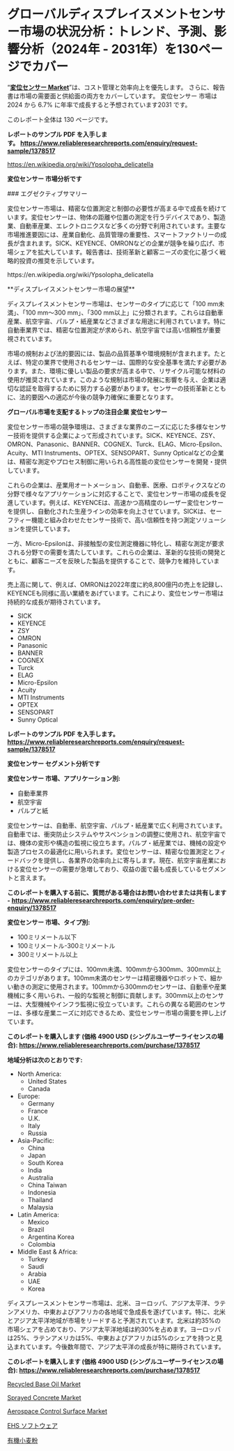 <p><h1>グローバルディスプレイスメントセンサー市場の状況分析：トレンド、予測、影響分析（2024年 - 2031年）を130ページでカバー</h1></p><p>&ldquo;<strong><a href="https://www.reliableresearchreports.com/displacement-sensor-r1378517">変位センサー Market</a></strong>&rdquo;は、コスト管理と効率向上を優先します。 さらに、報告書は市場の需要面と供給面の両方をカバーしています。 変位センサー 市場は 2024 から 6.7% に年率で成長すると予想されています2031 です。</p>
<p>このレポート全体は 130 ページです。</p>
<p><strong>レポートのサンプル PDF を入手します。&nbsp;<a href="https://www.reliableresearchreports.com/enquiry/request-sample/1378517">https://www.reliableresearchreports.com/enquiry/request-sample/1378517</a></strong></p>
<p><a href="https://en.wikipedia.org/wiki/Ypsolopha_delicatella">https://en.wikipedia.org/wiki/Ypsolopha_delicatella</a></p>
<p><strong>変位センサー 市場分析です</strong></p>
<p><p>### エグゼクティブサマリー</p><p>変位センサー市場は、精密な位置測定と制御の必要性が高まる中で成長を続けています。変位センサーは、物体の距離や位置の測定を行うデバイスであり、製造業、自動車産業、エレクトロニクスなど多くの分野で利用されています。主要な市場推進要因には、産業自動化、品質管理の重要性、スマートファクトリーの成長が含まれます。SICK、KEYENCE、OMRONなどの企業が競争を繰り広げ、市場シェアを拡大しています。報告書は、技術革新と顧客ニーズの変化に基づく戦略的投資の推奨を示しています。</p></p>
<p>https://en.wikipedia.org/wiki/Ypsolopha_delicatella</p>
<p><p>**ディスプレイスメントセンサー市場の展望**</p><p>ディスプレイスメントセンサー市場は、センサーのタイプに応じて「100 mm未満」、「100 mm〜300 mm」、「300 mm以上」に分類されます。これらは自動車産業、航空宇宙、パルプ・紙産業などさまざまな用途に利用されています。特に自動車業界では、精密な位置測定が求められ、航空宇宙では高い信頼性が重要視されています。</p><p>市場の規制および法的要因には、製品の品質基準や環境規制が含まれます。たとえば、特定の業界で使用されるセンサーは、国際的な安全基準を満たす必要があります。また、環境に優しい製品の要求が高まる中で、リサイクル可能な材料の使用が推奨されています。このような規制は市場の発展に影響を与え、企業は適切な認証を取得するために努力する必要があります。センサーの技術革新とともに、法的要因への適応が今後の競争力確保に重要となります。</p></p>
<p><strong>グローバル市場を支配するトップの注目企業 変位センサー</strong></p>
<p><p>変位センサー市場の競争環境は、さまざまな業界のニーズに応じた多様なセンサー技術を提供する企業によって形成されています。SICK、KEYENCE、ZSY、OMRON、Panasonic、BANNER、COGNEX、Turck、ELAG、Micro-Epsilon、Acuity、MTI Instruments、OPTEX、SENSOPART、Sunny Opticalなどの企業は、精密な測定やプロセス制御に用いられる高性能の変位センサーを開発・提供しています。</p><p>これらの企業は、産業用オートメーション、自動車、医療、ロボティクスなどの分野で様々なアプリケーションに対応することで、変位センサー市場の成長を促進しています。例えば、KEYENCEは、高速かつ高精度のレーザー変位センサーを提供し、自動化された生産ラインの効率を向上させています。SICKは、セーフティー機能と組み合わせたセンサー技術で、高い信頼性を持つ測定ソリューションを提供しています。</p><p>一方、Micro-Epsilonは、非接触型の変位測定機器に特化し、精密な測定が要求される分野での需要を満たしています。これらの企業は、革新的な技術の開発とともに、顧客ニーズを反映した製品を提供することで、競争力を維持しています。</p><p>売上高に関して、例えば、OMRONは2022年度に約8,800億円の売上を記録し、KEYENCEも同様に高い業績をあげています。これにより、変位センサー市場は持続的な成長が期待されています。</p></p>
<p><ul><li>SICK</li><li>KEYENCE</li><li>ZSY</li><li>OMRON</li><li>Panasonic</li><li>BANNER</li><li>COGNEX</li><li>Turck</li><li>ELAG</li><li>Micro-Epsilon</li><li>Acuity</li><li>MTI Instruments</li><li>OPTEX</li><li>SENSOPART</li><li>Sunny Optical</li></ul></p>
<p><strong>レポートのサンプル PDF を入手します。 <a href="https://www.reliableresearchreports.com/enquiry/request-sample/1378517">https://www.reliableresearchreports.com/enquiry/request-sample/1378517</a></strong></p>
<p><strong>変位センサー セグメント分析です</strong></p>
<p><strong>変位センサー 市場、アプリケーション別:</strong></p>
<p><ul><li>自動車業界</li><li>航空宇宙</li><li>パルプと紙</li></ul></p>
<p><p>変位センサーは、自動車、航空宇宙、パルプ・紙産業で広く利用されています。自動車では、衝突防止システムやサスペンションの調整に使用され、航空宇宙では、機体の変形や構造の監視に役立ちます。パルプ・紙産業では、機械の設定や製造プロセスの最適化に用いられます。変位センサーは、精密な位置測定とフィードバックを提供し、各業界の効率向上に寄与します。現在、航空宇宙産業における変位センサーの需要が急増しており、収益の面で最も成長しているセグメントと言えます。</p></p>
<p><strong>このレポートを購入する前に、質問がある場合はお問い合わせまたは共有します - <a href="https://www.reliableresearchreports.com/enquiry/pre-order-enquiry/1378517">https://www.reliableresearchreports.com/enquiry/pre-order-enquiry/1378517</a></strong></p>
<p><strong>変位センサー 市場、タイプ別:</strong></p>
<p><ul><li>100ミリメートル以下</li><li>100ミリメートル-300ミリメートル</li><li>300ミリメートル以上</li></ul></p>
<p><p>変位センサーのタイプには、100mm未満、100mmから300mm、300mm以上のカテゴリがあります。100mm未満のセンサーは精密機器やロボットで、細かい動きの測定に使用されます。100mmから300mmのセンサーは、自動車や産業機械に多く用いられ、一般的な監視と制御に貢献します。300mm以上のセンサーは、大型機械やインフラ監視に役立っています。これらの異なる範囲のセンサーは、多様な産業ニーズに対応できるため、変位センサー市場の需要を押し上げています。</p></p>
<p><strong>このレポートを購入します (価格 4900 USD (シングルユーザーライセンスの場合): <a href="https://www.reliableresearchreports.com/purchase/1378517">https://www.reliableresearchreports.com/purchase/1378517</a></strong></p>
<p><strong>地域分析は次のとおりです:</strong></p>
<p><ul>
    <li>
        North America:
        <ul>
            <li>United States</li>
            <li>Canada</li>
        </ul>
    </li>
    <li>
        Europe:
        <ul>
            <li>Germany</li>
            <li>France</li>
            <li>U.K.</li>
            <li>Italy</li>
            <li>Russia</li>
        </ul>
    </li>
    <li>
        Asia-Pacific:
        <ul>
            <li>China</li>
            <li>Japan</li>
            <li>South Korea</li>
            <li>India</li>
            <li>Australia</li>
            <li>China Taiwan</li>
            <li>Indonesia</li>
            <li>Thailand</li>
            <li>Malaysia</li>
        </ul>
    </li>
    <li>
        Latin America:
        <ul>
            <li>Mexico</li>
            <li>Brazil</li>
            <li>Argentina Korea</li>
            <li>Colombia</li>
        </ul>
    </li>
    <li>
        Middle East & Africa:
        <ul>
            <li>Turkey</li>
            <li>Saudi</li>
            <li>Arabia</li>
            <li>UAE</li>
            <li>Korea</li>
        </ul>
    </li>
    </ul></p>
<p><p>ディスプレースメントセンサー市場は、北米、ヨーロッパ、アジア太平洋、ラテンアメリカ、中東およびアフリカの各地域で急成長を遂げています。特に、北米とアジア太平洋地域が市場をリードすると予測されています。北米は約35%の市場シェアを占めており、アジア太平洋地域は約30%を占めます。ヨーロッパは25%、ラテンアメリカは5%、中東およびアフリカは5%のシェアを持つと見込まれています。今後数年間で、アジア太平洋の成長が特に期待されています。</p></p>
<p><strong>このレポートを購入します (価格 4900 USD (シングルユーザーライセンスの場合): <a href="https://www.reliableresearchreports.com/purchase/1378517">https://www.reliableresearchreports.com/purchase/1378517</a></strong></p>
<p><p><a href="https://medium.com/@joanstweart75/market-leaders-and-laggards-global-recycled-base-oil-market-trends-and-forecast-2024-2031-85dcc73b49ff">Recycled Base Oil Market</a></p><p><a href="https://github.com/globismark/Market-Research-Report-List-5/blob/main/sprayed-concrete-market.md">Sprayed Concrete Market</a></p><p><a href="https://www.linkedin.com/pulse/aerospace-control-surface-market-trends-strategic-insights-obt5f?trackingId=p3WXCSfFRJm3RnBSU1apmg%3D%3D">Aerospace Control Surface Market</a></p><p><a href="https://medium.com/@drfg4t/ehs%E3%82%BD%E3%83%95%E3%83%88%E3%82%A6%E3%82%A7%E3%82%A2%E5%B8%82%E5%A0%B4%E3%81%AE%E3%83%88%E3%83%AC%E3%83%B3%E3%83%89-ehs%E3%82%BD%E3%83%95%E3%83%88%E3%82%A6%E3%82%A7%E3%82%A2%E5%B8%82%E5%A0%B4%E3%81%AE%E3%82%A4%E3%83%B3%E3%82%B5%E3%82%A4%E3%83%88%E3%81%A8%E4%BA%88%E6%B8%AC%E5%88%86%E6%9E%90%E3%81%AB%E6%B3%A8%E7%9B%AE-2024-2031-a21c5d7f3860">EHS ソフトウェア</a></p><p><a href="https://medium.com/@drfg4t/%E3%82%AA%E3%83%BC%E3%82%AC%E3%83%8B%E3%83%83%E3%82%AF%E5%B0%8F%E9%BA%A6%E7%B2%89%E5%B8%82%E5%A0%B4%E6%A6%82%E8%A6%81-2024%E5%B9%B4%E3%81%8B%E3%82%892031%E5%B9%B4%E3%81%BE%E3%81%A7%E3%81%AE%E4%B8%96%E7%95%8C%E5%B8%82%E5%A0%B4%E3%83%88%E3%83%AC%E3%83%B3%E3%83%89%E3%81%A8%E5%B0%86%E6%9D%A5%E3%81%AE%E5%B1%95%E6%9C%9B-65b921dd9247">有機小麦粉</a></p></p>
